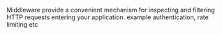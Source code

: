 Middleware provide a convenient mechanism for inspecting and filtering HTTP requests entering your application. example authentication, rate limiting etc
